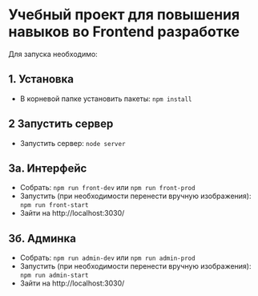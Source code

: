 # Учебный проект для повышения навыков во Frontend разработке

Для запуска необходимо:

## 1. Установка

* В корневой папке установить пакеты: `npm install`


## 2 Запустить сервер

* Запустить сервер: `node server`


## 3а. Интерфейс

* Собрать: `npm run front-dev` или `npm run front-prod`
* Запустить (при необходимости перенести вручную изображения): `npm run front-start`
* Зайти на http://localhost:3030/


## 3б. Админка

* Собрать: `npm run admin-dev` или `npm run admin-prod`
* Запустить (при необходимости перенести вручную изображения): `npm run admin-start`
* Зайти на http://localhost:3030/